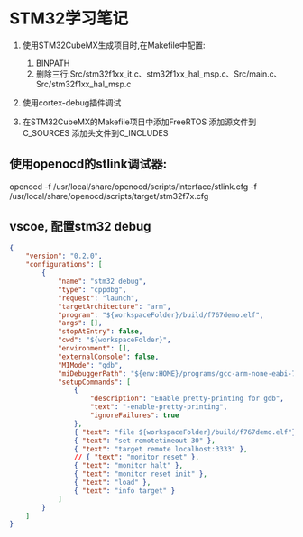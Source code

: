 # STM32学习笔记

1. 使用STM32CubeMX生成项目时,在Makefile中配置:
    1. BINPATH
    2. 删除三行:Src/stm32f1xx_it.c、stm32f1xx_hal_msp.c、Src/main.c、Src/stm32f1xx_hal_msp.c

2. 使用cortex-debug插件调试

3. 在STM32CubeMX的Makefile项目中添加FreeRTOS
    添加源文件到C_SOURCES
    添加头文件到C_INCLUDES



## 使用openocd的stlink调试器:
openocd -f /usr/local/share/openocd/scripts/interface/stlink.cfg -f /usr/local/share/openocd/scripts/target/stm32f7x.cfg

## vscoe, 配置stm32 debug

```json
{
    "version": "0.2.0",
    "configurations": [
        {
            "name": "stm32 debug",
            "type": "cppdbg",
            "request": "launch",
            "targetArchitecture": "arm",
            "program": "${workspaceFolder}/build/f767demo.elf",
            "args": [],
            "stopAtEntry": false,
            "cwd": "${workspaceFolder}",
            "environment": [],
            "externalConsole": false,
            "MIMode": "gdb",
            "miDebuggerPath": "${env:HOME}/programs/gcc-arm-none-eabi-7-2017-q4-major/bin/arm-none-eabi-gdb",
            "setupCommands": [
                {
                    "description": "Enable pretty-printing for gdb",
                    "text": "-enable-pretty-printing",
                    "ignoreFailures": true
                },
                { "text": "file ${workspaceFolder}/build/f767demo.elf"},
                { "text": "set remotetimeout 30" },
                { "text": "target remote localhost:3333" },
                // { "text": "monitor reset" },
                { "text": "monitor halt" },
                { "text": "monitor reset init" },
                { "text": "load" },
                { "text": "info target" }
            ]
        }
    ]
}
```

